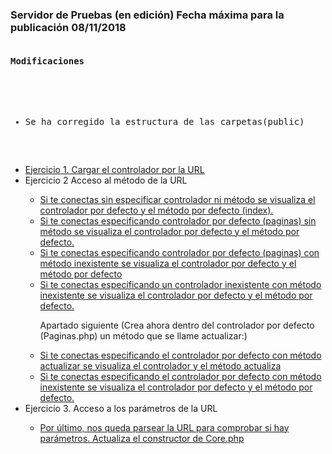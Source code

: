 <h3>Servidor de Pruebas (en edición) Fecha máxima para la publicación <b>08/11/2018</b></h3>
<pre>
<h4>Modificaciones</h4>
<ul>
  <li>Se ha corregido la estructura de las carpetas(public)</li>
</ul>
</pre>
<ul>
  <li><a href="http://51.254.116.159/a27_1/articulos">Ejercicio 1. Cargar el controlador por la URL</a></li>
  <li>Ejercicio 2 Acceso al método de la URL</li>
  <ul>
    <li><a href="http://51.254.116.159/a27_1/">Si te conectas sin especificar controlador ni método se visualiza el controlador por defecto y el método por defecto (index).</a></li>
    <li><a href="http://51.254.116.159/a27_1/paginas">Si te conectas especificando controlador por defecto (paginas) sin método se visualiza el controlador por defecto y el método por defecto.</a></li>
    <li><a href="http://51.254.116.159/a27_1/paginas/test">Si te conectas especificando controlador por defecto (paginas) con método inexistente se visualiza el controlador por defecto y el método por defecto</a></li>
    <li><a href="http://51.254.116.159/a27_1/paginas/test/test">Si te conectas especificando un controlador inexistente con método inexistente se visualiza el controlador por defecto y el método por defecto.</a></li>
    <p>Apartado siguiente (Crea ahora dentro del controlador por defecto (Paginas.php) un método que se llame actualizar:)</p>
    <li><a href="http://51.254.116.159/a27_1/paginas/actualizar">Si te conectas especificando el controlador por defecto con método actualizar se visualiza el controlador y el método actualiza</a></li>
    <li><a href="http://51.254.116.159/a27_1/paginas/ac">Si te conectas especificando el controlador por defecto con método inexistente se visualiza el controlador por defecto y el método por defecto.</a></li>
  </ul>
  <li>Ejercicio 3. Acceso a los parámetros de la URL</li>
  <ul>
    <li><a href="ttp://51.254.116.159/a27_1/paginas/actualizar/7">Por último, nos queda parsear la URL para comprobar si hay parámetros. Actualiza el constructor de Core.php</a></li>
  </ul>
</ul>

